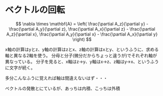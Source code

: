 # ベクトルの回転

$$
\nabla \times \mathbf{A}
= \left(
  \frac{\partial A_z}{\partial y} - \frac{\partial A_y}{\partial z},
  \frac{\partial A_x}{\partial z} - \frac{\partial A_z}{\partial x},
  \frac{\partial A_y}{\partial x} - \frac{\partial A_x}{\partial y}
  \right)
$$

x軸の計算はyとz、y軸の計算はzとx、z軸の計算はxとy、というふうに、求める軸と異なる2軸を使う。
分母と分子(微分だからちょっと違うが)でそれぞれ軸が異なっている。
分子を見ると、x軸はz->y、y軸はx->z、z軸はy->x、というふうに文字が続く。

多分こんなふうに覚えれば軸は間違えないはず・・・

ベクトルの発散とにているが、あっちは内積、こっちは外積

